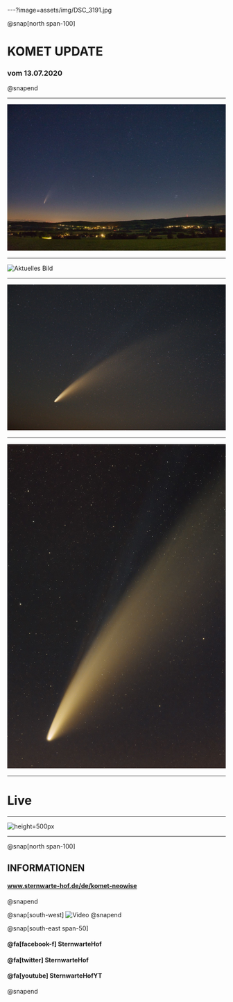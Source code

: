 ---?image=assets/img/DSC_3191.jpg

@snap[north span-100]
# KOMET **UPDATE**
### vom 13.07.2020
@snapend

---

![Aktuelles Bild](assets/img/Fichtelgebirge.jpg)

---

![Aktuelles Bild](assets/img/C2020F3-HG.jpg)

---

![Aktuelles Bild](assets/img/C2020F3-Neowise-DV.jpg)

---

![height: 800px](assets/img/C2020F3-Neowise-2-DV.jpg)

---

# Live

---

![height=500px](https://www.sternwarte-hof.de/modsuihd_20200713_1700_animation.gif)

---

@snap[north span-100]
## INFORMATIONEN
#### www.sternwarte-hof.de/de/komet-neowise
@snapend

@snap[south-west]
![Video](https://www.youtube.com/embed/ZJ5LPEN7yww)
@snapend

@snap[south-east span-50]
#### @fa[facebook-f]  **SternwarteHof**  
#### @fa[twitter]   **SternwarteHof**
#### @fa[youtube]  **SternwarteHofYT** 
@snapend
